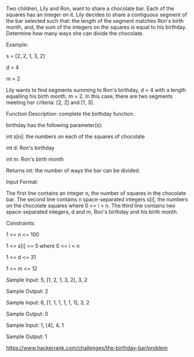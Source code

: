 Two children, Lily and Ron, want to share a chocolate bar.
Each of the squares has an integer on it.
Lily decides to share a contiguous segment of the bar selected such that:
the length of the segment matches Ron's birth month, and,
the sum of the integers on the squares is equal to his birthday.
Determine how many ways she can divide the chocolate.

Example:

s = [2, 2, 1, 3, 2]

d = 4

m = 2

Lily wants to find segments summing to Ron's birthday, d = 4 with a length equalling his
birth month, m = 2. In this case, there are two segments meeting her criteria: [2, 2] and [1, 3].

Function Description: complete the birthday function.

birthday has the following parameter(s):

int s[n]: the numbers on each of the squares of chocolate

int d: Ron's birthday

int m: Ron's birth month

Returns int: the number of ways the bar can be divided.

Input Format:

The first line contains an integer n, the number of squares in the chocolate bar.
The second line contains n space-separated integers s[i],
the numbers on the chocolate squares where 0 <= i < n.
The third line contains two space-separated integers, d and m,
Ron's birthday and his birth month.

Constraints:

1 <= n <= 100

1 <= s[i] <= 5 where 0 <= i < n

1 <= d <= 31

1 <= m <= 12

Sample Input: 5, [1, 2, 1, 3, 2], 3, 2

Sample Output: 2

Sample Input: 6, [1, 1, 1, 1, 1, 1], 3, 2

Sample Output: 0

Sample Input: 1, [4], 4, 1

Sample Output: 1

https://www.hackerrank.com/challenges/the-birthday-bar/problem
